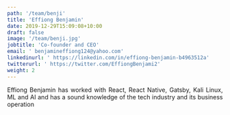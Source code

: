 ```yaml
---
path: '/team/benji'
title: 'Effiong Benjamin'
date: 2019-12-29T15:09:08+10:00
draft: false
image: '/team/benji.jpg'
jobtitle: 'Co-founder and CEO'
email: ' benjamineffiong124@yahoo.com'
linkedinurl: ' https://linkedin.com/in/effiong-benjamin-b4963512a'
twitterurl: ' https://twitter.com/EffiongBenjami2'
weight: 2
---
```

<p style='text-align: justify;'>
    Effiong Benjamin has worked with React, React Native, Gatsby, Kali Linux, ML and AI and has a sound knowledge of the tech industry and its business operation
</p>
